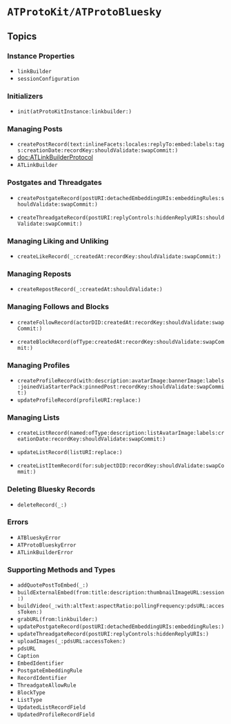 # ``ATProtoKit/ATProtoBluesky``

## Topics

### Instance Properties

- ``linkBuilder``
- ``sessionConfiguration``

### Initializers

- ``init(atProtoKitInstance:linkbuilder:)``

### Managing Posts

- ``createPostRecord(text:inlineFacets:locales:replyTo:embed:labels:tags:creationDate:recordKey:shouldValidate:swapCommit:)``
- <doc:ATLinkBuilderProtocol>
- ``ATLinkBuilder``

### Postgates and Threadgates

- ``createPostgateRecord(postURI:detachedEmbeddingURIs:embeddingRules:shouldValidate:swapCommit:)``

- ``createThreadgateRecord(postURI:replyControls:hiddenReplyURIs:shouldValidate:swapCommit:)``

### Managing Liking and Unliking

- ``createLikeRecord(_:createdAt:recordKey:shouldValidate:swapCommit:)``

### Managing Reposts

- ``createRepostRecord(_:createdAt:shouldValidate:)``

### Managing Follows and Blocks

- ``createFollowRecord(actorDID:createdAt:recordKey:shouldValidate:swapCommit:)``

- ``createBlockRecord(ofType:createdAt:recordKey:shouldValidate:swapCommit:)``

### Managing Profiles

- ``createProfileRecord(with:description:avatarImage:bannerImage:labels:joinedViaStarterPack:pinnedPost:recordKey:shouldValidate:swapCommit:)``
- ``updateProfileRecord(profileURI:replace:)``

### Managing Lists

- ``createListRecord(named:ofType:description:listAvatarImage:labels:creationDate:recordKey:shouldValidate:swapCommit:)``
- ``updateListRecord(listURI:replace:)``

- ``createListItemRecord(for:subjectDID:recordKey:shouldValidate:swapCommit:)``

<!--### Managing Starter Packs-->

<!--### Managing Feed Generators-->

<!--### Managing Labeler Services-->

### Deleting Bluesky Records

- ``deleteRecord(_:)``

### Errors

- ``ATBlueskyError``
- ``ATProtoBlueskyError``
- ``ATLinkBuilderError``

### Supporting Methods and Types

- ``addQuotePostToEmbed(_:)``
- ``buildExternalEmbed(from:title:description:thumbnailImageURL:session:)``
- ``buildVideo(_:with:altText:aspectRatio:pollingFrequency:pdsURL:accessToken:)``
- ``grabURL(from:linkbuilder:)``
- ``updatePostgateRecord(postURI:detachedEmbeddingURIs:embeddingRules:)``
- ``updateThreadgateRecord(postURI:replyControls:hiddenReplyURIs:)``
- ``uploadImages(_:pdsURL:accessToken:)``
- ``pdsURL``
- ``Caption``
- ``EmbedIdentifier``
- ``PostgateEmbeddingRule``
- ``RecordIdentifier``
- ``ThreadgateAllowRule``
- ``BlockType``
- ``ListType``
- ``UpdatedListRecordField``
- ``UpdatedProfileRecordField``
